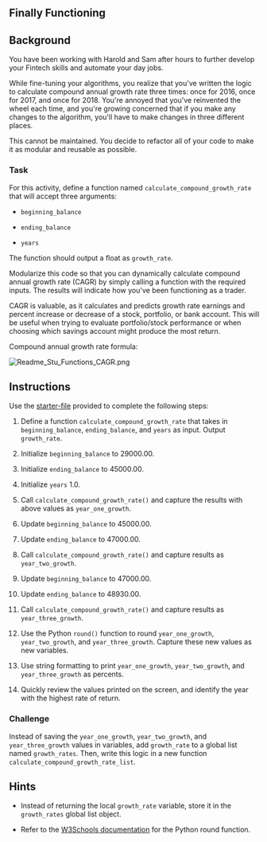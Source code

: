 ## Finally Functioning

## Background 

You have been working with Harold and Sam after hours to further develop your Fintech skills and automate your day jobs.

While fine-tuning your algorithms, you realize that you've written the logic to calculate compound annual growth rate three times: once for 2016, once for 2017, and once for 2018. You're annoyed that you've reinvented the wheel each time, and you're growing concerned that if you make any changes to the algorithm, you'll have to make changes in three different places. 

This cannot be maintained. You decide to refactor all of your code to make it as modular and reusable as possible.

### Task

For this activity, define a function named `calculate_compound_growth_rate` that will accept three arguments: 

* `beginning_balance`

* `ending_balance`

* `years`

 The function should output a float as `growth_rate`. 
 
Modularize this code so that you can dynamically calculate compound annual growth rate (CAGR) by simply calling a function with the required inputs. The results will indicate how you've been functioning as a trader.

CAGR is valuable, as it calculates and predicts growth rate earnings and percent increase or decrease of a stock, portfolio, or bank account. This will be useful when trying to evaluate portfolio/stock performance or when choosing which savings account might produce the most return.

Compound annual growth rate formula: 

![Readme_Stu_Functions_CAGR.png](Images/Readme_Stu_Functions_CAGR.png)

## Instructions

Use the [starter-file](Unsolved/finally_functioning.py) provided to complete the following steps:

1. Define a function `calculate_compound_growth_rate` that takes in `beginning_balance`, `ending_balance`, and `years` as input. Output `growth_rate`.

2. Initialize `beginning_balance` to 29000.00.

3. Initialize `ending_balance` to 45000.00.

4. Initialize `years` 1.0.

5. Call `calculate_compound_growth_rate()` and capture the results with above values as `year_one_growth`.

6. Update `beginning_balance` to 45000.00.

7. Update `ending_balance` to 47000.00.

8. Call `calculate_compound_growth_rate()` and capture results as `year_two_growth`.

9. Update `beginning_balance` to 47000.00.

10. Update `ending_balance` to 48930.00.

11. Call `calculate_compound_growth_rate()` and capture results as `year_three_growth`.

12. Use the Python `round()` function to round `year_one_growth`, `year_two_growth`, and `year_three_growth`. Capture these new values as new variables.

13. Use string formatting to print `year_one_growth`, `year_two_growth`, and `year_three_growth` as percents.

14. Quickly review the values printed on the screen, and identify the year with the highest rate of return.

### Challenge

Instead of saving the `year_one_growth`, `year_two_growth`, and `year_three_growth` values in variables, add `growth_rate` to a global list named `growth_rates`. Then, write this logic in a new function `calculate_compound_growth_rate_list`.

## Hints

* Instead of returning the local `growth_rate` variable, store it in the `growth_rates` global list object.

* Refer to the [W3Schools documentation](https://www.w3schools.com/python/ref_func_round.asp) for the Python round function.
